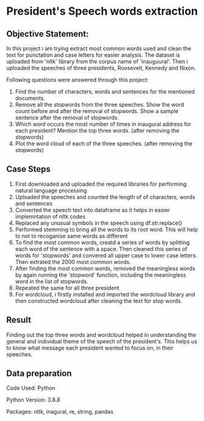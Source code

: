 # President's Speech words extraction

## Objective Statement:
In this project i am trying extract most common words used and clean the text for punctation and case letters for easier analysis. The dataset is uploaded from 'nltk' library from the corpus name of 'inauguural'. Then i uploaded the speeches of three presidents, Roosevelt, Kennedy and Nixon. 

Following questions were answered through this project: 
1. Find the number of characters, words and sentences for the mentioned documents.
2. Remove all the stopwords from the three speeches. Show the word count before and after the removal of stopwords. Show a sample sentence after the removal of stopwords.
3. Which word occurs the most number of times in inaugural address for each president? Mention the top three words. (after removing the stopwords)
4. Plot the word cloud of each of the three speeches. (after removing the stopwords)


## Case Steps
1. First downloaded and uploaded the required libraries for performing natural language processing 
2. Uploaded the speeches and counted the length of of characters, words and sentences
3. Converted the speech text into dataframe as it helps in easier implemntation of nltk codes
4. Replaced any unusual symbols in the speech using df.str.replace()
5. Performed stemming to bring all the words to its root word. This will help to not to recoganise same words as different
6. To find the most common words, creatd a series of words by splitting each word of the sentence with a space. Then cleaned this series of words for 'stopwords' and convered all upper case to lower case letters. Then extrated the 2000 most common words. 
7. After finding the most common words, removed the meaningless words by again running the 'stopword' function, including the meaningless word in the list of stopwords. 
8. Repeated the same for all three president
9. For wordcloud, i firstly installed and imported the wordcloud library and then constructed wordcloud after cleaning the text for stop words. 

## Result
Finding out the top three words and wordcloud helped in understanding the general and individual theme of the speech of the president's. This helps us to know what message each president wanted to focus on, in their speeches. 


## Data preparation
Code Used: Python

Python Version: 3.8.8

Packages: nltk, inagural, re, string, pandas

